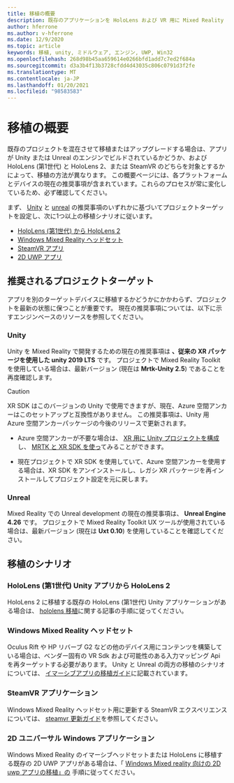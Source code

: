 ```yaml
---
title: 移植の概要
description: 既存のアプリケーションを HoloLens および VR 用に Mixed Reality にするためのさまざまな移植オプションの概要を説明します。
author: hferrone
ms.author: v-hferrone
ms.date: 12/9/2020
ms.topic: article
keywords: 移植, unity, ミドルウェア, エンジン, UWP, Win32
ms.openlocfilehash: 268d98b45aa659614e0266bfd1add7c7ed2f684a
ms.sourcegitcommit: d3a3b4f13b3728cfdd4d43035c806c0791d3f2fe
ms.translationtype: MT
ms.contentlocale: ja-JP
ms.lasthandoff: 01/20/2021
ms.locfileid: "98583583"
---
```

# <a name="porting-overview"></a>移植の概要

既存のプロジェクトを混在させて移植またはアップグレードする場合は、アプリが Unity または Unreal のエンジンでビルドされているかどうか、および HoloLens (第1世代) と HoloLens 2、または SteamVR のどちらを対象とするかによって、移植の方法が異なります。 この概要ページには、各プラットフォームとデバイスの現在の推奨事項が含まれています。これらのプロセスが常に変化しているため、必ず確認してください。

まず、 [Unity](#unity) と [unreal](#unreal) の推奨事項のいずれかに基づいてプロジェクトターゲットを設定し、次に1つ以上の移植シナリオに従います。

- [HoloLens (第1世代) から HoloLens 2](#hololens-1st-gen-unity-apps-to-hololens-2)
- [Windows Mixed Reality ヘッドセット](#windows-mixed-reality-headsets)
- [SteamVR アプリ](#steamvr-applications)
- [2D UWP アプリ](#2d-universal-windows-applications)

## <a name="recommended-project-targets"></a>推奨されるプロジェクトターゲット

アプリを別のターゲットデバイスに移植するかどうかにかかわらず、プロジェクトを最新の状態に保つことが重要です。 現在の推奨事項については、以下に示すエンジンベースのリソースを参照してください。

### <a name="unity"></a>Unity

Unity を Mixed Reality で開発するための現在の推奨事項は **、従来の XR パッケージを使用した unity 2019 LTS** です。 プロジェクトで Mixed Reality Toolkit を使用している場合は、最新バージョン (現在は **Mrtk-Unity 2.5**) であることを再度確認します。

> [!CAUTION]
> XR SDK はこのバージョンの Unity で使用できますが、現在、Azure 空間アンカーはこのセットアップと互換性がありません。 この推奨事項は、Unity 用 Azure 空間アンカーパッケージの今後のリリースで更新されます。 
> 
> * Azure 空間アンカーが不要な場合は、 [XR 用に Unity プロジェクトを構成](https://docs.unity3d.com/Manual/configuring-project-for-xr.html) し、 [MRTK と XR SDK を使っ](https://microsoft.github.io/MixedRealityToolkit-Unity/Documentation/GettingStartedWithMRTKAndXRSDK.html)てみることができます。
> 
> * 現在プロジェクトで XR SDK を使用していて、Azure 空間アンカーを使用する場合は、XR SDK をアンインストールし、レガシ XR パッケージを再インストールしてプロジェクト設定を元に戻します。


### <a name="unreal"></a>Unreal 

Mixed Reality での Unreal development の現在の推奨事項は、 **Unreal Engine 4.26** です。 プロジェクトで Mixed Reality Toolkit UX ツールが使用されている場合は、最新バージョン (現在は **Uxt 0.10**) を使用していることを確認してください。

## <a name="porting-scenarios"></a>移植のシナリオ

### <a name="hololens-1st-gen-unity-apps-to-hololens-2"></a>HoloLens (第1世代) Unity アプリから HoloLens 2

HoloLens 2 に移植する既存の HoloLens (第1世代) Unity アプリケーションがある場合は、 [hololens 移植](./porting-hl1-hl2.md)に関する記事の手順に従ってください。

### <a name="windows-mixed-reality-headsets"></a>Windows Mixed Reality ヘッドセット

Oculus Rift や HP リバーブ G2 などの他のデバイス用にコンテンツを構築している場合は、ベンダー固有の VR Sdk および可能性のある入力マッピング Api を再ターゲットする必要があります。 Unity と Unreal の両方の移植のシナリオについては、 [イマーシブアプリの移植ガイド](porting-guides.md)に記載されています。

### <a name="steamvr-applications"></a>SteamVR アプリケーション

Windows Mixed Reality ヘッドセット用に更新する SteamVR エクスペリエンスについては、 [steamvr 更新ガイド](updating-your-steamvr-application-for-windows-mixed-reality.md)を参照してください。

### <a name="2d-universal-windows-applications"></a>2D ユニバーサル Windows アプリケーション

Windows Mixed Reality のイマーシブヘッドセットまたは HoloLens に移植する既存の 2D UWP アプリがある場合は、「 [Windows Mixed reality 向けの 2D uwp アプリの移植」の](building-2d-apps.md) 手順に従ってください。